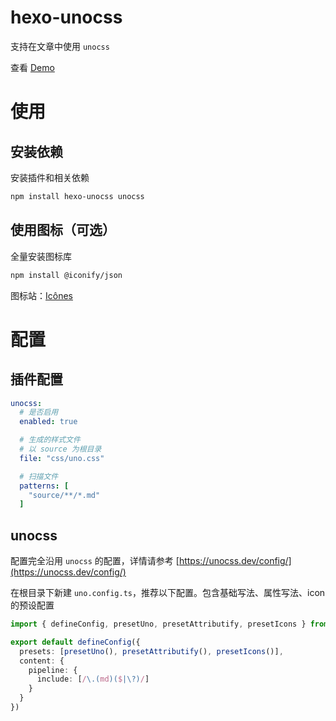 # hexo-unocss

支持在文章中使用 `unocss`

查看 [Demo](https://imba97.cn/archives/775/)

# 使用

## 安装依赖

安装插件和相关依赖

```bash
npm install hexo-unocss unocss
```

## 使用图标（可选）

全量安装图标库

```bash
npm install @iconify/json
```

图标站：[Icônes](https://icones.js.org/)

# 配置

## 插件配置

```yml
unocss:
  # 是否启用
  enabled: true

  # 生成的样式文件
  # 以 source 为根目录
  file: "css/uno.css"

  # 扫描文件
  patterns: [
    "source/**/*.md"
  ]
```

## unocss

配置完全沿用 `unocss` 的配置，详情请参考 [https://unocss.dev/config/](https://unocss.dev/config/)

在根目录下新建 `uno.config.ts`，推荐以下配置。包含基础写法、属性写法、icon 的预设配置

```typescript
import { defineConfig, presetUno, presetAttributify, presetIcons } from 'unocss'

export default defineConfig({
  presets: [presetUno(), presetAttributify(), presetIcons()],
  content: {
    pipeline: {
      include: [/\.(md)($|\?)/]
    }
  }
})
```
